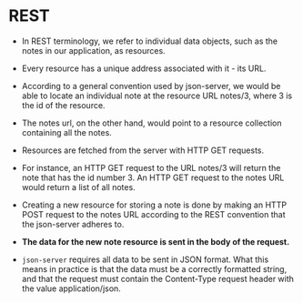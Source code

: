 # REST

- In REST terminology, we refer to individual data objects, such as the notes in our application, as resources.

- Every resource has a unique address associated with it - its URL.

- According to a general convention used by json-server, we would be able to locate an individual note at the resource URL notes/3, where 3 is the id of the resource.

- The notes url, on the other hand, would point to a resource collection containing all the notes.

- Resources are fetched from the server with HTTP GET requests.

- For instance, an HTTP GET request to the URL notes/3 will return the note that has the id number 3. An HTTP GET request to the notes URL would return a list of all notes.

- Creating a new resource for storing a note is done by making an HTTP POST request to the notes URL according to the REST convention that the json-server adheres to.

- **The data for the new note resource is sent in the body of the request.**

- `json-server` requires all data to be sent in JSON format. What this means in practice is that the data must be a correctly formatted string, and that the request must contain the Content-Type request header with the value application/json.
